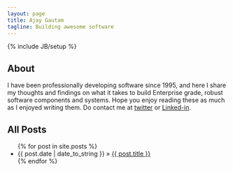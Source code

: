 ```yaml
---
layout: page
title: Ajay Gautam
tagline: Building awesome software
---
```

{% include JB/setup %}

## About
I have been professionally developing software since 1995, and here I share my thoughts and findings on what it takes to build Enterprise grade, robust software components and systems. Hope you enjoy reading these as much as I enjoyed writing them. Do contact me at [twitter](http://www.twitter.com/ajaygautam42) or [Linked-in](http://www.linkedin.com/in/ajaygautam42).

## All Posts

<ul class="posts">
  {% for post in site.posts %}
    <li><span>{{ post.date | date_to_string }}</span> &raquo; <a href="{{ BASE_PATH }}{{ post.url }}">{{ post.title }}</a></li>
  {% endfor %}
</ul>

